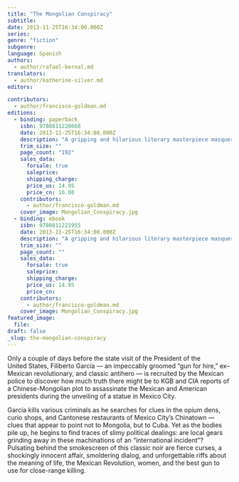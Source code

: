 ```yaml
---
title: "The Mongolian Conspiracy"
subtitle:
date: 2013-11-25T16:34:00.000Z
series:
genre: "fiction"
subgenre:
language: Spanish
authors:
  - author/rafael-bernal.md
translators:
  - author/katherine-silver.md
editors:

contributors:
  - author/francisco-goldman.md
editions:
  - binding: paperback
    isbn: 9780811220668
    date: 2013-11-25T16:34:00.000Z
    description: "A gripping and hilarious literary masterpiece masquerading as a Mexico City crime novel "
    trim_size: ""
    page_count: "192"
    sales_data:
      forsale: true
      saleprice:
      shipping_charge:
      price_us: 14.95
      price_cn: 16.00
    contributors:
      - author/francisco-goldman.md
    cover_image: Mongolian_Conspiracy.jpg
  - binding: ebook
    isbn: 9780811221955
    date: 2013-11-25T16:34:00.000Z
    description: "A gripping and hilarious literary masterpiece masquerading as a Mexico City crime novel "
    trim_size: ""
    page_count: ""
    sales_data:
      forsale: true
      saleprice:
      shipping_charge:
      price_us: 14.95
      price_cn:
    contributors:
      - author/francisco-goldman.md
    cover_image: Mongolian_Conspiracy.jpg
featured_image:
  file:
draft: false
_slug: the-mongolian-conspiracy
---
```


Only a couple of days before the state visit of the President of the United States, Filiberto García — an impeccably groomed “gun for hire,” ex–Mexican revolutionary, and classic antihero — is recruited by the Mexican police to discover how much truth there might be to KGB and CIA reports of a Chinese-Mongolian plot to assassinate the Mexican and American presidents during the unveiling of a statue in Mexico City.

García kills various criminals as he searches for clues in the opium dens, curio shops, and Cantonese restaurants of Mexico City’s Chinatown — clues that appear to point not to Mongolia, but to Cuba. Yet as the bodies pile up, he begins to find traces of slimy political dealings: are local gears grinding away in these machinations of an “international incident”? Pulsating behind the smokescreen of this classic noir are fierce curses, a shockingly innocent affair, smoldering dialog, and unforgettable riffs about the meaning of life, the Mexican Revolution, women, and the best gun to use for close-range killing.

